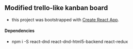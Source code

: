 ## Modified trello-like kanban board
* this project was bootstrapped with [Create React App](https://github.com/facebookincubator/create-react-app).

#### Dependencies
* npm i -S react-dnd react-dnd-html5-backend react-redux  
